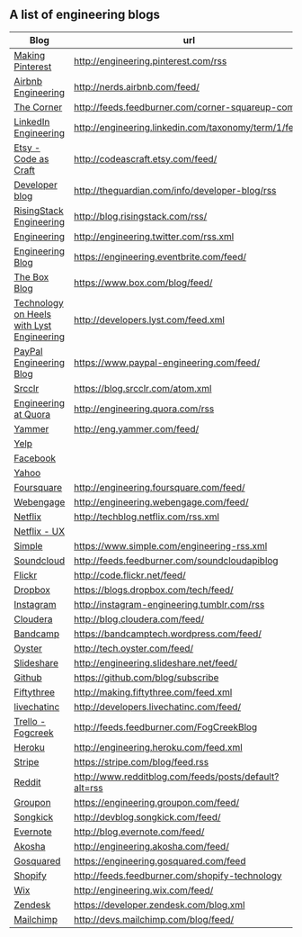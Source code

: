 ## A list of engineering blogs

|Blog|url|Twitter|
|----|---|-------|
|[Making Pinterest](http://engineering.pinterest.com/)|http://engineering.pinterest.com/rss|[@PinterestEng](https://twitter.com/PinterestEng)|
|[Airbnb Engineering](http://nerds.airbnb.com)|http://nerds.airbnb.com/feed/||
|[The Corner](http://corner.squareup.com)|http://feeds.feedburner.com/corner-squareup-com|[@squareeng](https://twitter.com/squareeng)|
|[LinkedIn Engineering](http://engineering.linkedin.com/blog)|http://engineering.linkedin.com/taxonomy/term/1/feed|[@LinkedInEng](https://twitter.com/LinkedInEng)|
|[Etsy - Code as Craft](https://codeascraft.com)|http://codeascraft.etsy.com/feed/|[@codeascraft](https://twitter.com/codeascraft)|
|[Developer blog](http://www.theguardian.com/info/developer-blog)|http://theguardian.com/info/developer-blog/rss|[@gdndevelopers](https://twitter.com/gdndevelopers)|
|[RisingStack Engineering](http://blog.risingstack.com/)|http://blog.risingstack.com/rss/||
|[Engineering](https://engineering.twitter.com)|http://engineering.twitter.com/rss.xml|[List](https://twitter.com/twitter/lists/twitter-engineering)|
|[Engineering Blog](https://engineering.eventbrite.com)|https://engineering.eventbrite.com/feed/|[@evbeng](https://twitter.com/evbeng)|
|[The Box Blog](https://www.box.com/blog/engineering/)|https://www.box.com/blog/feed/|[@boxeng](https://twitter.com/boxeng)|
|[Technology on Heels with Lyst Engineering](http://developers.lyst.com)|http://developers.lyst.com/feed.xml|[@MakingLyst](https://twitter.com/MakingLyst)|
|[PayPal Engineering Blog](https://www.paypal-engineering.com)|https://www.paypal-engineering.com/feed/||
|[Srcclr](https://blog.srcclr.com/)|https://blog.srcclr.com/atom.xml|[@srcclr](https://twitter.com/srcclr)|
|[Engineering at Quora](http://engineering.quora.com/)|http://engineering.quora.com/rss||
|[Yammer](http://eng.yammer.com/blog/)|http://eng.yammer.com/feed/|[@YammerEng](https://twitter.com/YammerEng)|
|[Yelp](http://engineeringblog.yelp.com/)|||
|[Facebook](https://www.facebook.com/Engineering)||[@fb_engineering](https://twitter.com/fb_engineering)|
|[Yahoo](http://labs.yahoo.com/)||[@YahooLabs](https://twitter.com/YahooLabs)|
|[Foursquare](http://engineering.foursquare.com/)|http://engineering.foursquare.com/feed/||
|[Webengage](http://engineering.webengage.com/)|http://engineering.webengage.com/feed/||
|[Netflix](http://techblog.netflix.com/)|http://techblog.netflix.com/rss.xml||
|[Netflix - UX](https://plus.google.com/118323119241802119165/posts)|||
|[Simple](https://www.simple.com/engineering)|https://www.simple.com/engineering-rss.xml||
|[Soundcloud](https://developers.soundcloud.com/blog/)|http://feeds.feedburner.com/soundcloudapiblog|[@soundclouddev](https://twitter.com/soundclouddev)|
|[Flickr](http://code.flickr.net/)|http://code.flickr.net/feed/||
|[Dropbox](https://blogs.dropbox.com/tech/)|https://blogs.dropbox.com/tech/feed/||
|[Instagram](http://instagram-engineering.tumblr.com/)|http://instagram-engineering.tumblr.com/rss||
|[Cloudera](http://blog.cloudera.com/blog/)|http://blog.cloudera.com/feed/|[@ClouderaEng](https://twitter.com/ClouderaEng)|
|[Bandcamp](https://bandcamptech.wordpress.com)|https://bandcamptech.wordpress.com/feed/||
|[Oyster](http://tech.oyster.com/)|http://tech.oyster.com/feed/||
|[Slideshare](http://engineering.slideshare.net/)|http://engineering.slideshare.net/feed/||
|[Github](https://github.com/blog/category/engineering)|https://github.com/blog/subscribe|[@githubstatus](https://twitter.com/githubstatus)|
|[Fiftythree](http://making.fiftythree.com/)|http://making.fiftythree.com/feed.xml||
|[livechatinc](http://developers.livechatinc.com/blog/)|http://developers.livechatinc.com/feed/||
|[Trello - Fogcreek](http://blog.fogcreek.com/)|http://feeds.feedburner.com/FogCreekBlog||
|[Heroku](http://engineering.heroku.com/)|http://engineering.heroku.com/feed.xml||
|[Stripe](https://stripe.com/blog)|https://stripe.com/blog/feed.rss||
|[Reddit](http://www.redditblog.com/)|http://www.redditblog.com/feeds/posts/default?alt=rss||
|[Groupon](https://engineering.groupon.com/)|https://engineering.groupon.com/feed/||
|[Songkick](http://devblog.songkick.com/)|http://devblog.songkick.com/feed/||
|[Evernote](https://blog.evernote.com/tech/)|http://blog.evernote.com/feed/||
|[Akosha](http://engineering.akosha.com/)|http://engineering.akosha.com/feed/||
|[Gosquared](https://engineering.gosquared.com/)|https://engineering.gosquared.com/feed||
|[Shopify](http://www.shopify.com/technology)|http://feeds.feedburner.com/shopify-technology||
|[Wix](http://engineering.wix.com/)|http://engineering.wix.com/feed/|[@WixEng](https://twitter.com/WixEng)|
|[Zendesk](https://developer.zendesk.com/blog)|https://developer.zendesk.com/blog.xml|[@zendeskdevteam](https://twitter.com/zendeskdevteam)|
|[Mailchimp](http://devs.mailchimp.com/blog/)|http://devs.mailchimp.com/blog/feed/||
